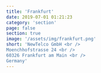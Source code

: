 ```yaml
---
title: 'Frankfurt'
date: 2019-07-01 01:21:23
category: 'section'
page: false
section: true
image: '/assets/img/frankfurt.png'
short: 'NewTelco GmbH <br />
Moenchhofstrasse 24 <br />
60326 Frankfurt am Main <br />
Germany'
---
```

